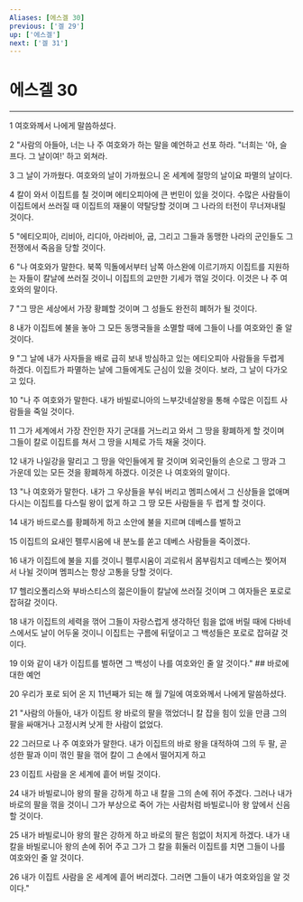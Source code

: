 ```yaml
---
Aliases: [에스겔 30]
previous: ['겔 29']
up: ['에스겔']
next: ['겔 31']
---
```

# 에스겔 30

***


1 여호와께서 나에게 말씀하셨다. 

2 "사람의 아들아, 너는 나 주 여호와가 하는 말을 예언하고 선포 하라. "너희는 '아, 슬프다. 그 날이여!' 하고 외쳐라. 

3 그 날이 가까웠다. 여호와의 날이 가까웠으니 온 세계에 절망의 날이요 파멸의 날이다. 

4 칼이 와서 이집트를 칠 것이며 에티오피아에 큰 번민이 있을 것이다. 수많은 사람들이 이집트에서 쓰러질 때 이집트의 재물이 약탈당할 것이며 그 나라의 터전이 무너져내릴 것이다. 

5 "에티오피아, 리비아, 리디아, 아라비아, 굽, 그리고 그들과 동맹한 나라의 군인들도 그 전쟁에서 죽음을 당할 것이다. 

6 "나 여호와가 말한다. 북쪽 믹돌에서부터 남쪽 아스완에 이르기까지 이집트를 지원하는 자들이 칼날에 쓰러질 것이니 이집트의 교만한 기세가 꺾일 것이다. 이것은 나 주 여호와의 말이다. 

7 "그 땅은 세상에서 가장 황폐할 것이며 그 성들도 완전히 폐허가 될 것이다. 

8 내가 이집트에 불을 놓아 그 모든 동맹국들을 소멸할 때에 그들이 나를 여호와인 줄 알 것이다. 

9 "그 날에 내가 사자들을 배로 급히 보내 방심하고 있는 에티오피아 사람들을 두렵게 하겠다. 이집트가 파멸하는 날에 그들에게도 근심이 있을 것이다. 보라, 그 날이 다가오고 있다. 

10 "나 주 여호와가 말한다. 내가 바빌로니아의 느부갓네살왕을 통해 수많은 이집트 사람들을 죽일 것이다. 

11 그가 세계에서 가장 잔인한 자기 군대를 거느리고 와서 그 땅을 황폐하게 할 것이며 그들이 칼로 이집트를 쳐서 그 땅을 시체로 가득 채울 것이다. 

12 내가 나일강을 말리고 그 땅을 악인들에게 팔 것이며 외국인들의 손으로 그 땅과 그 가운데 있는 모든 것을 황폐하게 하겠다. 이것은 나 여호와의 말이다. 

13 "나 여호와가 말한다. 내가 그 우상들을 부숴 버리고 멤피스에서 그 신상들을 없애며 다시는 이집트를 다스릴 왕이 없게 하고 그 땅 모든 사람들을 두 렵게 할 것이다. 

14 내가 바드로스를 황폐하게 하고 소안에 불을 지르며 데베스를 벌하고 

15 이집트의 요새인 펠루시움에 내 분노를 쏟고 데베스 사람들을 죽이겠다. 

16 내가 이집트에 불을 지를 것이니 펠루시움이 괴로워서 몸부림치고 데베스는 찢어져서 나뉠 것이며 멤피스는 항상 고통을 당할 것이다. 

17 헬리오폴리스와 부바스티스의 젊은이들이 칼날에 쓰러질 것이며 그 여자들은 포로로 잡혀갈 것이다. 

18 내가 이집트의 세력을 꺾어 그들이 자랑스럽게 생각하던 힘을 없애 버릴 때에 다바네스에서도 날이 어두울 것이니 이집트는 구름에 뒤덮이고 그 백성들은 포로로 잡혀갈 것이다. 

19 이와 같이 내가 이집트를 벌하면 그 백성이 나를 여호와인 줄 알 것이다." ## 바로에 대한 예언 

20 우리가 포로 되어 온 지 11년째가 되는 해 월 7일에 여호와께서 나에게 말씀하셨다. 

21 "사람의 아들아, 내가 이집트 왕 바로의 팔을 꺾었더니 칼 잡을 힘이 있을 만큼 그의 팔을 싸매거나 고정시켜 낫게 한 사람이 없었다. 

22 그러므로 나 주 여호와가 말한다. 내가 이집트의 바로 왕을 대적하여 그의 두 팔, 곧 성한 팔과 이미 꺾인 팔을 꺾어 칼이 그 손에서 떨어지게 하고 

23 이집트 사람을 온 세계에 흩어 버릴 것이다. 

24 내가 바빌로니아 왕의 팔을 강하게 하고 내 칼을 그의 손에 쥐어 주겠다. 그러나 내가 바로의 팔을 꺾을 것이니 그가 부상으로 죽어 가는 사람처럼 바빌로니아 왕 앞에서 신음할 것이다. 

25 내가 바빌로니아 왕의 팔은 강하게 하고 바로의 팔은 힘없이 처지게 하겠다. 내가 내 칼을 바빌로니아 왕의 손에 쥐어 주고 그가 그 칼을 휘둘러 이집트를 치면 그들이 나를 여호와인 줄 알 것이다. 

26 내가 이집트 사람을 온 세계에 흩어 버리겠다. 그러면 그들이 내가 여호와임을 알 것이다."
